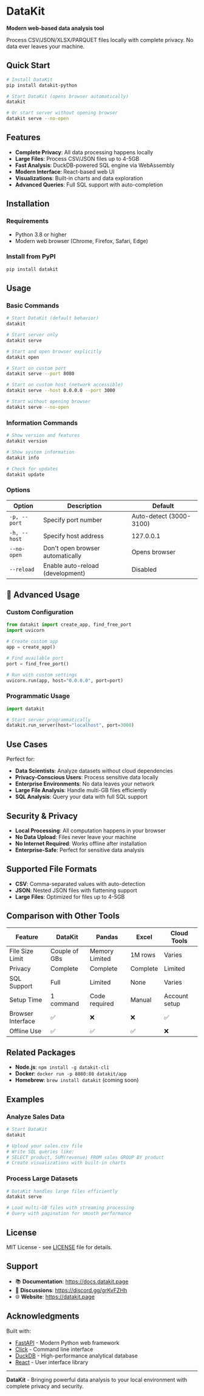 # DataKit

**Modern web-based data analysis tool**

Process CSV/JSON/XLSX/PARQUET files locally with complete privacy. No data ever leaves your machine.

##  Quick Start

```bash
# Install DataKit
pip install datakit-python

# Start DataKit (opens browser automatically)
datakit

# Or start server without opening browser
datakit serve --no-open
```

## Features

-  **Complete Privacy**: All data processing happens locally
-  **Large Files**: Process CSV/JSON files up to 4-5GB
-  **Fast Analysis**: DuckDB-powered SQL engine via WebAssembly
-  **Modern Interface**: React-based web UI
-  **Visualizations**: Built-in charts and data exploration
-  **Advanced Queries**: Full SQL support with auto-completion

## Installation

### Requirements
- Python 3.8 or higher
- Modern web browser (Chrome, Firefox, Safari, Edge)

### Install from PyPI
```bash
pip install datakit
```

## Usage

### Basic Commands

```bash
# Start DataKit (default behavior)
datakit

# Start server only
datakit serve

# Start and open browser explicitly  
datakit open

# Start on custom port
datakit serve --port 8080

# Start on custom host (network accessible)
datakit serve --host 0.0.0.0 --port 3000

# Start without opening browser
datakit serve --no-open
```

### Information Commands

```bash
# Show version and features
datakit version

# Show system information
datakit info

# Check for updates
datakit update
```

### Options

| Option | Description | Default |
|--------|-------------|---------|
| `-p, --port` | Specify port number | Auto-detect (3000-3100) |
| `-h, --host` | Specify host address | 127.0.0.1 |
| `--no-open` | Don't open browser automatically | Opens browser |
| `--reload` | Enable auto-reload (development) | Disabled |

## 🔧 Advanced Usage

### Custom Configuration

```python
from datakit import create_app, find_free_port
import uvicorn

# Create custom app
app = create_app()

# Find available port
port = find_free_port()

# Run with custom settings
uvicorn.run(app, host="0.0.0.0", port=port)
```

### Programmatic Usage

```python
import datakit

# Start server programmatically
datakit.run_server(host="localhost", port=3000)
```

## Use Cases

Perfect for:
- **Data Scientists**: Analyze datasets without cloud dependencies
- **Privacy-Conscious Users**: Process sensitive data locally
- **Enterprise Environments**: No data leaves your network
- **Large File Analysis**: Handle multi-GB files efficiently
- **SQL Analysis**: Query your data with full SQL support

## Security & Privacy

- **Local Processing**: All computation happens in your browser
- **No Data Upload**: Files never leave your machine
- **No Internet Required**: Works offline after installation
- **Enterprise-Safe**: Perfect for sensitive data analysis

## Supported File Formats

- **CSV**: Comma-separated values with auto-detection
- **JSON**: Nested JSON files with flattening support
- **Large Files**: Optimized for files up to 4-5GB

## Comparison with Other Tools

| Feature | DataKit | Pandas | Excel | Cloud Tools |
|---------|---------|--------|-------|-------------|
| File Size Limit | Couple of GBs | Memory Limited | 1M rows | Varies |
| Privacy | Complete | Complete | Complete | Limited |
| SQL Support | Full | Limited | None | Varies |
| Setup Time | 1 command | Code required | Manual | Account setup |
| Browser Interface | ✅ | ❌ | ❌ | ✅ |
| Offline Use | ✅ | ✅ | ✅ | ❌ |

## Related Packages

- **Node.js**: `npm install -g datakit-cli`
- **Docker**: `docker run -p 8080:80 datakit/app`
- **Homebrew**: `brew install datakit` (coming soon)

## Examples

### Analyze Sales Data
```bash
# Start DataKit
datakit

# Upload your sales.csv file
# Write SQL queries like:
# SELECT product, SUM(revenue) FROM sales GROUP BY product
# Create visualizations with built-in charts
```

### Process Large Datasets
```bash
# DataKit handles large files efficiently
datakit serve

# Load multi-GB files with streaming processing
# Query with pagination for smooth performance
```

## License

MIT License - see [LICENSE](LICENSE) file for details.

## Support

- 📚 **Documentation**: https://docs.datakit.page
- 💬 **Discussions**: https://discord.gg/grKvFZHh
- 🌐 **Website**: https://datakit.page

## Acknowledgments

Built with:
- [FastAPI](https://fastapi.tiangolo.com/) - Modern Python web framework
- [Click](https://click.palletsprojects.com/) - Command line interface
- [DuckDB](https://duckdb.org/) - High-performance analytical database
- [React](https://reactjs.org/) - User interface library

---

**DataKit** - Bringing powerful data analysis to your local environment with complete privacy and security.
